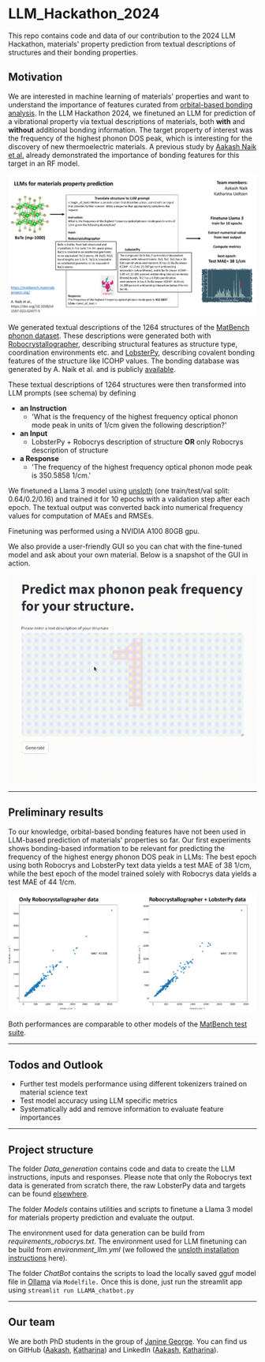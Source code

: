 # LLM_Hackathon_2024
This repo contains code and data of our contribution to the 2024 LLM Hackathon, materials' property prediction from textual descriptions of structures and their bonding properties.

## Motivation
We are interested in machine learning of materials' properties and want to understand the
importance of features curated from [orbital-based bonding analysis](http://cohp.de/).
In the LLM Hackathon 2024, we finetuned an LLM for prediction of a vibrational property
via textual descriptions of materials, both **with** and **without** additional bonding information.
The target property of interest was the frequency of the highest phonon DOS peak, which is interesting
for the discovery of new thermoelectric materials.
A previous study by [Aakash Naik et al.](https://doi.org/10.1038/s41597-023-02477-5) already
demonstrated the importance of bonding features for this target in an RF model.

![image](assets/llm_for_lastphdospeak_prediction.png)

We generated textual descriptions of the 1264 structures of the [MatBench phonon dataset](https://matbench.materialsproject.org/Leaderboards%20Per-Task/matbench_v0.1_matbench_phonons/).
These descriptions were generated both with [Robocrystallographer](https://hackingmaterials.lbl.gov/robocrystallographer/index.html),
describing structural features as structure type, coordination environments etc. and [LobsterPy](https://jageo.github.io/LobsterPy/),
describing covalent bonding features of the structure like ICOHP values. The bonding database was
generated by A. Naik et al. and is publicly [available](https://doi.org/10.5281/zenodo.8091844).

These textual descriptions of 1264 structures were then transformed into LLM prompts (see schema) by 
defining 
- **an Instruction**
  - 'What is the frequency of the highest frequency optical phonon mode peak in 
  units of 1/cm given the following description?'
- **an Input**
  - LobsterPy + Robocrys description of structure **OR** only Robocrys description of structure
- **a Response**
  - 'The frequency of the highest frequency optical phonon mode peak is 350.5858 1/cm.'


We finetuned a Llama 3 model using [unsloth](https://github.com/unslothai/unsloth?tab=readme-ov-file) (one train/test/val split: 0.64/0.2/0.16) and trained it for 10 epochs
with a validation step after each epoch. The textual output was converted back into
numerical frequency values for computation of MAEs and RMSEs.

Finetuning was performed using a NVIDIA A100 80GB gpu.

We also provide a user-friendly GUI so you can chat with the fine-tuned model and ask about your own material. 
Below is a snapshot of the GUI in action.

![model-gui](assets/chat_bot_ph_peak.gif)

--------------------
## Preliminary results
To our knowledge, orbital-based bonding features have not been used in LLM-based prediction of materials' 
properties so far.
Our first experiments shows bonding-based information to be relevant for predicting the
frequency of the highest energy phonon DOS peak in LLMs:
The best epoch using both Robocrys and LobsterPy text data yields a test MAE of 38 1/cm,
while the best epoch of the model trained solely with Robocrys data yields a test MAE of 44 1/cm.

![image2](assets/preliminary_results_pariy_plots_maes.png)

Both performances are comparable to other models of
the [MatBench test suite](https://matbench.materialsproject.org/Leaderboards%20Per-Task/matbench_v0.1_matbench_phonons/).


--------------------
## Todos and Outlook

- Further test models performance using different tokenizers trained on material science text
- Test model accuracy using LLM specific metrics
- Systematically add and remove information to evaluate feature importances

--------------------
## Project structure
The folder *Data_generation* contains code and data to create the LLM instructions, inputs and responses.
Please note that only the Robocrys text data is generated from scratch there, the raw LobsterPy data and targets
can be found [elsewhere](https://doi.org/10.1038/s41597-023-02477-5).

The folder *Models* contains utilities and scripts to finetune a Llama 3 model for materials property prediction 
and evaluate the output.

The environment used for data generation can be build from *requirements_robocrys.txt*.
The environment used for LLM finetuning can be build from *environment_llm.yml* 
(we followed the [unsloth installation instructions](https://github.com/unslothai/unsloth?tab=readme-ov-file) here).

The folder *ChatBot* contains the scripts to load the locally saved gguf model file in [Ollama](https://github.com/ollama/ollama) via `Modelfile.` 
Once this is done, just run the streamlit app using `streamlit run LLAMA_chatbot.py`

--------------------

## Our team

We are both PhD students in the group of [Janine George](https://jageo.github.io/).
You can find us on GitHub ([Aakash](https://github.com/naik-aakash), [Katharina](https://github.com/kaueltzen)) and 
LinkedIn ([Aakash](https://www.linkedin.com/in/aakashnaik23/), [Katharina](https://www.linkedin.com/in/katharina-ueltzen)).




